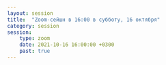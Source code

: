 ```yaml
---
layout: session
title:  "Zoom-сейшн в 16:00 в субботу, 16 октября"
category: session
session:
    type: zoom
    date: 2021-10-16 16:00:00 +0300
    past: true
---
```

